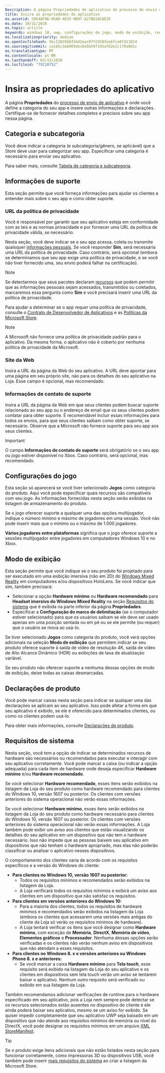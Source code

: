 ```yaml
---
Description: A página Propriedades do aplicativo do processo de envio de aplicativo permite definir a categoria do seu aplicativo e indicar as preferências de hardware ou outras declarações.
title: Insira as propriedades do aplicativo
ms.assetid: CDE4AF96-95A0-4635-9D07-A27B810CAE26
ms.date: 10/31/2018
ms.topic: article
keywords: windows 10, uwp, configurações de jogo, modo de exibição, requisitos do sistema, requisitos de hardware, hardware mínimo, hardware recomendado, política de privacidade, informações de contato de suporte, site do app, informações de suporte
ms.localizationpriority: medium
ms.openlocfilehash: 5bc1283560334d2eac97fd358feabfca0f411014
ms.sourcegitcommit: ca1b5c3ab905ebc6a5b597145a762e2c170a0d1c
ms.translationtype: MT
ms.contentlocale: pt-BR
ms.lasthandoff: 03/13/2020
ms.locfileid: "79210752"
---
```

# <a name="enter-app-properties"></a>Insira as propriedades do aplicativo

A página **Propriedades** do [processo de envio de aplicativo](app-submissions.md) é onde você define a categoria do seu app e insere outras informações e declarações. Certifique-se de fornecer detalhes completos e precisos sobre seu app nessa página.


## <a name="category-and-subcategory"></a>Categoria e subcategoria

Você deve indicar a categoria (e subcategoria/gênero, se aplicável) que a Store deve usar para categorizar seu app. Especificar uma categoria é necessário para enviar seu aplicativo.

Para saber mais, consulte [Tabela de categoria e subcategoria](category-and-subcategory-table.md).


## <a name="support-info"></a>Informações de suporte

Esta seção permite que você forneça informações para ajudar os clientes a entender mais sobre o seu app e como obter suporte.

### <a name="privacy-policy-url"></a>URL da política de privacidade

Você é responsável por garantir que seu aplicativo esteja em conformidade com as leis e as normas privacidade e por fornecer uma URL da política de privacidade válida, se necessário.

Nesta seção, você deve indicar se o seu app acessa, coleta ou transmite quaisquer [informações pessoais](https://docs.microsoft.com/legal/windows/agreements/store-policies#105-personal-information). Se você responder **Sim**, será necessária uma URL da política de privacidade. Caso contrário, será opcional (embora se determinamos que seu app exige uma política de privacidade, e se você não tiver fornecido uma, seu envio poderá falhar na certificação).

> [!NOTE]
> Se detectarmos que seus pacotes declaram [recursos](../packaging/app-capability-declarations.md) que podem permitir que as informações pessoais sejam acessados, transmitidos ou coletados, marcaremos essa pergunta como **Sim** e você precisará inserir uma URL da política de privacidade.

Para ajudar a determinar se o app requer uma política de privacidade, consulte o [Contrato de Desenvolvedor de Aplicativos](https://docs.microsoft.com/legal/windows/agreements/app-developer-agreement) e as [Políticas da Microsoft Store](https://docs.microsoft.com/legal/windows/agreements/store-policies#105-personal-information). 

> [!NOTE]
> A Microsoft não fornece uma política de privacidade padrão para o aplicativo. Da mesma forma, o aplicativo não é coberto por nenhuma política de privacidade da Microsoft. 


### <a name="website"></a>Site da Web

Insira a URL da página da Web do seu aplicativo. A URL deve apontar para uma página em seu próprio site, não para os detalhes do seu aplicativo na Loja. Esse campo é opcional, mas recomendado.

### <a name="support-contact-info"></a>Informações de contato de suporte

Insira a URL da página da Web em que seus clientes podem buscar suporte relacionado ao seu app ou o endereço de email que os seus clientes podem contatar para obter suporte. É recomendável incluir essas informações para todos os envios, para que seus clientes saibam como obter suporte, se necessário. Observe que a Microsoft não fornece suporte para seu app aos seus clientes.

> [!IMPORTANT]
> O campo **Informações de contato de suporte** será obrigatório se o seu app ou jogo estiver disponível no Xbox. Caso contrário, será opcional, mas recomendado.


## <a name="game-settings"></a>Configurações do jogo

Esta seção só aparecerá se você tiver selecionado **Jogos** como categoria do produto. Aqui você pode especificar quais recursos são compatíveis com seu jogo. As informações fornecidas nesta seção serão exibidas na listagem de armazenamento do produto.

Se o jogo oferecer suporte a qualquer uma das opções multijogador, indique o número mínimo e máximo de jogadores em uma sessão. Você não pode inserir mais que o mínimo ou o máximo de 1.000 jogadores.

**Vários jogadores entre plataformas** significa que o jogo oferece suporte a sessões multijogador entre jogadores em computadores Windows 10 e no Xbox.


## <a name="display-mode"></a>Modo de exibição

Esta seção permite que você indique se o seu produto foi projetado para ser executado em uma exibição imersiva (não em 2D) do [Windows Mixed Reality](https://developer.microsoft.com/mixed-reality) em computadores e/ou dispositivos HoloLens. Se você indicar que sim, também precisará:
- Selecionar a opção **Hardware mínimo** ou **Hardware recomendado** para **Headset imersivo do Windows Mixed Reality** na seção [Requisitos do sistema](#system-requirements) que é exibida na parte inferior da página **Propriedades**.
- Especificar a **Configuração do marco de delimitação** (se o computador estiver selecionado) para que os usuários saibam se ele deve ser usado apenas em uma posição sentada ou em pé ou se ele permite (ou requer) que o usuário se mova ao usá-lo. 

Se tiver selecionado **Jogos** como categoria do produto, você verá opções adicionais na seleção **Modo de exibição** que permitem indicar se seu produto oferece suporte à saída de vídeo de resolução 4K, saída de vídeo de Alto Alcance Dinâmico (HDR) ou exibições de taxa de atualização variável.

Se seu produto não oferecer suporte a nenhuma dessas opções de modo de exibição, deixe todas as caixas desmarcadas.


## <a name="product-declarations"></a>Declarações de produto

Você pode marcar caixas nesta seção para indicar se qualquer uma das declarações se aplicam ao seu aplicativo. Isso pode afetar a forma em que seu aplicativo é exibido, se ele é oferecido para determinados clientes, ou como os clientes podem usá-lo.

Para obter mais informações, consulte [Declarações de produto](app-declarations.md).

## <a name="system-requirements"></a>Requisitos de sistema

Nesta seção, você tem a opção de indicar se determinados recursos de hardware são necessários ou recomendados para executar e interagir com seu aplicativo corretamente. Você pode marcar a caixa (ou indicar a opção adequada) para cada item de hardware onde deseja especificar **Hardware mínimo** e/ou **Hardware recomendado**.

Se você selecionar **Hardware recomendado**, esses itens serão exibidos na listagem da Loja do seu produto como hardware recomendado para clientes do Windows 10, versão 1607 ou posterior. Os clientes com versões anteriores do sistema operacional não verão essas informações.

Se você selecionar **Hardware mínimo**, esses itens serão exibidos na listagem da Loja do seu produto como hardware necessário para clientes do Windows 10, versão 1607 ou posterior. Os clientes com versões anteriores do sistema operacional não verão essas informações. A Loja também pode exibir um aviso aos clientes que estão visualizando os detalhes do seu aplicativo em um dispositivo que não tem o hardware necessário. Isso não impede que as pessoas baixem seu aplicativo em dispositivos que não tenham o hardware apropriado, mas elas não poderão classificar ou analisar o aplicativo nesses dispositivos. 

O comportamento dos clientes varia de acordo com os requisitos específicos e a versão do Windows do cliente:

- **Para clientes no Windows 10, versão 1607 ou posterior:**
     - Todos os requisitos mínimos e recomendados serão exibidos na listagem da Loja.
     - A Loja verificará todos os requisitos mínimos e exibirá um aviso aos clientes em um dispositivo que não satisfaz os requisitos.
- **Para clientes em versões anteriores do Windows 10:**
     - Para a maioria dos clientes, todos os requisitos de hardware mínimos e recomendados serão exibidos na listagem da Loja (embora os clientes que acessarem uma versões mais antigas do cliente da Loja só verão os requisitos mínimos de hardware).
     - A Loja tentará verificar os itens que você designar como **Hardware mínimo**, com exceção de **Memória**, **DirectX**, **Memória de vídeo**, **Elementos gráficos** e **Processador**. Nenhuma dessas opções serão verificadas e os clientes não verão nenhum aviso em dispositivos que não atendam a esses requisitos. 
- **Para clientes no Windows 8. x e versões anteriores ou Windows Phone 8. x e anteriores:**
     - Se você marcar a caixa **Hardware mínimo** para **Tela touch**, esse requisito será exibido na listagem da Loja do seu aplicativo e os clientes em dispositivos sem tela touch verão um aviso se tentarem baixar o aplicativo. Nenhum outro requisito será verificado ou exibido em sua listagem da Loja.

Também recomendamos adicionar verificações de runtime para o hardware especificado em seu aplicativo, pois a Loja nem sempre pode detectar se os recursos selecionados estão ausentes no dispositivo do cliente e ele ainda poderá baixar seu aplicativo, mesmo se um aviso for exibido. Se quiser impedir completamente que seu aplicativo UWP seja baixado em um dispositivo que não atende aos requisitos mínimos de memória ou nível do DirectX, você pode designar os requisitos mínimos em um arquivo [XML StoreManifest](https://docs.microsoft.com/uwp/schemas/storemanifest/storemanifestschema2015/schema-root).

> [!TIP]
> Se o produto exige itens adicionais que não estão listados nesta seção para funcionar corretamente, como impressoras 3D ou dispositivos USB, você também pode inserir [mais requisitos do sistema](create-app-store-listings.md#additional-system-requirements) ao criar a listagem da Microsoft Store.






